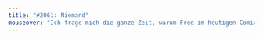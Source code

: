 ```yaml
---
title: "#2061: Niemand"
mouseover: "Ich frage mich die ganze Zeit, warum Fred im heutigen Comic fehlt."
---
```


